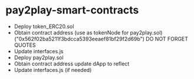 # pay2play-smart-contracts

* Deploy token_ERC20.sol
* Obtain contract address (use as tokenNode for pay2play.sol) ("0x562f02ba5211f3bdcca5393eeaef81bf29f2d69b") DO NOT FORGET QUOTES
* Update interfaces.js
* Deploy pay2play.sol
* Obtain contract address update dApp to reflect
* Update interfaces.js (if needed)
